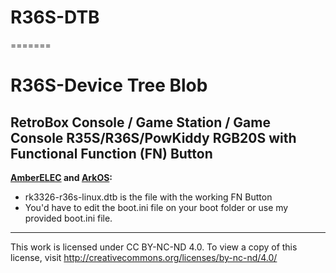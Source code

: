 # R36S-DTB
=======
# R36S-Device Tree Blob
RetroBox Console / Game Station / Game Console R35S/R36S/PowKiddy RGB20S with Functional Function (FN) Button
---
**[AmberELEC](https://github.com/AmberELEC/AmberELEC/releases) and [ArkOS](https://github.com/christianhaitian/arkos/wiki#download-links):**
- rk3326-r36s-linux.dtb is the file with the working FN Button
- You'd have to edit the boot.ini file on your boot folder or use my provided boot.ini file.
---
This work is licensed under CC BY-NC-ND 4.0. To view a copy of this license, visit http://creativecommons.org/licenses/by-nc-nd/4.0/
